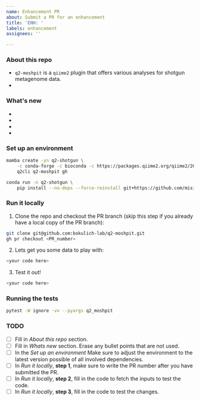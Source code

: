 ```yaml
---
name: Enhancement PR
about: Submit a PR for an enhancement
title: 'ENH: '
labels: enhancement
assignees: ''

---
```

### About this repo
- `q2-moshpit` is a `qiime2` plugin that offers various analyses for shotgun metagenome data.
- <!--- What part of the repo is the current PR concerned with? E.g. The current PR addressed adds action X, which runs a Y analysis on the inputs. -->

### What's new
- <!--- Does this PR fully address an existing issue? If so write: Closes #issue_number -->
- <!--- Describe what was changed in the code -->
- <!--- Describe why the changes are useful or necessary -->
- <!--- Is the PR blocked by another PR? If so, disclose it here. You can use the syntax user/repo_name/pull/PR_number to reference PRs in other repos. To reference PRs in the same repo simply use #PR_number -->

### Set up an environment
<!--- The following commands should get the reviewer a working environment where they can test the PR changes. -->
```bash
mamba create -yn q2-shotgun \
    -c conda-forge -c bioconda -c https://packages.qiime2.org/qiime2/2023.5/tested -c defaults \
    q2cli q2-moshpit gh

conda run -n q2-shotgun \
    pip install --no-deps --force-reinstall git+https://github.com/misialq/quast.git@issue-230
```

### Run it locally 
1. Clone the repo and checkout the PR branch (skip this step if you already have a local copy of the PR branch):
```bash
git clone git@github.com:bokulich-lab/q2-moshpit.git
gh pr checkout <PR_number>
```
<!---
- The PR_number will be created after you submit the PR, therefore it can only be set after, by editing the PR message.
- Make sure you have gh (GitHub CLI) installed in your environment.
-->

2. Lets get you some data to play with: 
<!---In the next steps provide terminal commands that get the reviewer the necessary inputs to run a working example.-->
```bash
<your code here>
```
<!---
Example:
```
wget https://scop.berkeley.edu/downloads/scopeseq-2.07/astral-scopedom-seqres-gd-sel-gs-bib-40-2.07.fa
mkdir sequences
awk 'BEGIN{FS=" "}{if(!/>/){print toupper($0)}else{print $0}}' astral-scopedom-seqres-gd-sel-gs-bib-40-2.07.fa > sequences/protein-sequences.fasta
qiime tools import --input-path sequences --output-path sequences.qza --type FeatureData\[ProteinSequence\]
```
-->

3. Test it out!
```bash
<your code here>
```
<!---
Example:
```
qiime moshpit build-diamond-db --i-sequences sequences.qza --o-diamond-db custome_diamond.qza --verbose
```
-->

### Running the tests
```bash
pytest -W ignore -vv --pyargs q2_moshpit
```

### TODO
<!---Feel free to eliminate sections that are not relevant to you PR.-->
- [ ] Fill in *About this repo* section.
- [ ] Fill in *Whats new* section. Erase any bullet points that are not used.
- [ ] In the *Set up an environment* Make sure to adjust the environment to the latest version possible of all involved dependencies.
- [ ] In *Run it locally*, **step 1**, make sure to write the PR number after you have submitted the PR.
- [ ] In *Run it locally*, **step 2**, fill in the code to fetch the inputs to test the code.
- [ ] In *Run it locally*, **step 3**, fill in the code to test the changes. 
